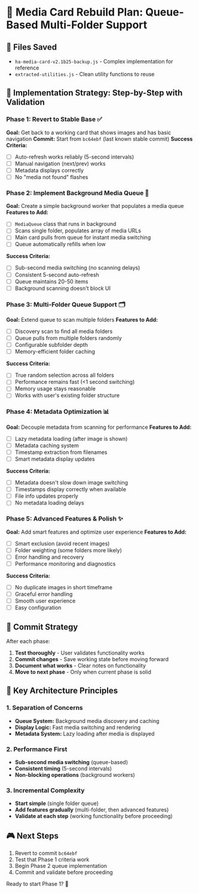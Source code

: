 # 🚀 Media Card Rebuild Plan: Queue-Based Multi-Folder Support

## 📁 Files Saved
- `ha-media-card-v2.1b25-backup.js` - Complex implementation for reference
- `extracted-utilities.js` - Clean utility functions to reuse

## 🎯 Implementation Strategy: Step-by-Step with Validation

### Phase 1: Revert to Stable Base ✅
**Goal:** Get back to a working card that shows images and has basic navigation
**Commit:** Start from `bc64ebf` (last known stable commit)
**Success Criteria:**
- [ ] Auto-refresh works reliably (5-second intervals)
- [ ] Manual navigation (next/prev) works
- [ ] Metadata displays correctly
- [ ] No "media not found" flashes

### Phase 2: Implement Background Media Queue 🔄
**Goal:** Create a simple background worker that populates a media queue
**Features to Add:**
- [ ] `MediaQueue` class that runs in background
- [ ] Scans single folder, populates array of media URLs
- [ ] Main card pulls from queue for instant media switching
- [ ] Queue automatically refills when low

**Success Criteria:**
- [ ] Sub-second media switching (no scanning delays)
- [ ] Consistent 5-second auto-refresh
- [ ] Queue maintains 20-50 items
- [ ] Background scanning doesn't block UI

### Phase 3: Multi-Folder Queue Support 🗂️
**Goal:** Extend queue to scan multiple folders
**Features to Add:**
- [ ] Discovery scan to find all media folders
- [ ] Queue pulls from multiple folders randomly
- [ ] Configurable subfolder depth
- [ ] Memory-efficient folder caching

**Success Criteria:**
- [ ] True random selection across all folders
- [ ] Performance remains fast (<1 second switching)
- [ ] Memory usage stays reasonable
- [ ] Works with user's existing folder structure

### Phase 4: Metadata Optimization 📊
**Goal:** Decouple metadata from scanning for performance
**Features to Add:**
- [ ] Lazy metadata loading (after image is shown)
- [ ] Metadata caching system
- [ ] Timestamp extraction from filenames
- [ ] Smart metadata display updates

**Success Criteria:**
- [ ] Metadata doesn't slow down image switching
- [ ] Timestamps display correctly when available
- [ ] File info updates properly
- [ ] No metadata loading delays

### Phase 5: Advanced Features & Polish ✨
**Goal:** Add smart features and optimize user experience
**Features to Add:**
- [ ] Smart exclusion (avoid recent images)
- [ ] Folder weighting (some folders more likely)
- [ ] Error handling and recovery
- [ ] Performance monitoring and diagnostics

**Success Criteria:**
- [ ] No duplicate images in short timeframe
- [ ] Graceful error handling
- [ ] Smooth user experience
- [ ] Easy configuration

## 🔄 Commit Strategy
After each phase:
1. **Test thoroughly** - User validates functionality works
2. **Commit changes** - Save working state before moving forward
3. **Document what works** - Clear notes on functionality
4. **Move to next phase** - Only when current phase is solid

## 🚧 Key Architecture Principles

### 1. **Separation of Concerns**
- **Queue System:** Background media discovery and caching
- **Display Logic:** Fast media switching and rendering
- **Metadata System:** Lazy loading after media is displayed

### 2. **Performance First**
- **Sub-second media switching** (queue-based)
- **Consistent timing** (5-second intervals)
- **Non-blocking operations** (background workers)

### 3. **Incremental Complexity**
- **Start simple** (single folder queue)
- **Add features gradually** (multi-folder, then advanced features)
- **Validate at each step** (working functionality before proceeding)

## 🎮 Next Steps
1. Revert to commit `bc64ebf` 
2. Test that Phase 1 criteria work
3. Begin Phase 2 queue implementation
4. Commit and validate before proceeding

Ready to start Phase 1? 🚀
